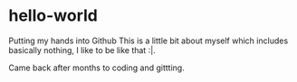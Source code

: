 # hello-world
Putting my hands into Github
This is a little bit about myself which includes basically nothing, I like to be like that :|.

Came back after months to coding and gittting.
